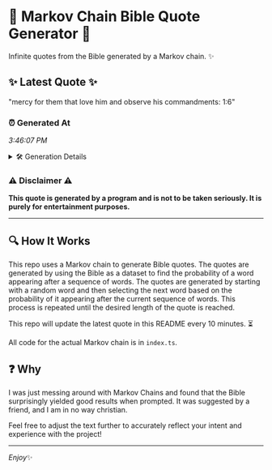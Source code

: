 # 📖 Markov Chain Bible Quote Generator 📖

Infinite quotes from the Bible generated by a Markov chain. ✨

## ✨ Latest Quote ✨
"mercy for them that love him and observe his commandments: 1:6"

### ⏰ Generated At
*3:46:07 PM*

<details>
    <summary>🛠️ Generation Details</summary>
    <p>
        <strong>🌱 Seed:</strong> mercy<br>
        <strong>🔄 Iterations:</strong> 10<br>
        <strong>📜 Context History:</strong><br>[ mercy ]: for<br>[ mercy, for ]: them<br>[ mercy, for, them ]: that<br>[ mercy, for, them, that ]: love<br>[ mercy, for, them, that, love ]: him<br>[ mercy, for, them, that, love, him ]: and<br>[ for, them, that, love, him, and ]: observe<br>[ them, that, love, him, and, observe ]: his<br>[ that, love, him, and, observe, his ]: commandments:<br>[ love, him, and, observe, his, commandments: ]: 1:6<br>
    </p>
</details>

### ⚠️ Disclaimer ⚠️
**This quote is generated by a program and is not to be taken seriously. It is purely for entertainment purposes.**

---

## 🔍 How It Works

This repo uses a Markov chain to generate Bible quotes. The quotes are generated by using the Bible as a dataset to find the probability of a word appearing after a sequence of words. The quotes are generated by starting with a random word and then selecting the next word based on the probability of it appearing after the current sequence of words. This process is repeated until the desired length of the quote is reached.

This repo will update the latest quote in this README every 10 minutes. ⏳

All code for the actual Markov chain is in `index.ts`.

## ❓ Why

I was just messing around with Markov Chains and found that the Bible surprisingly yielded good results when prompted. 
It was suggested by a friend, and I am in no way christian.

Feel free to adjust the text further to accurately reflect your intent and experience with the project!

---

*Enjoy*✨
